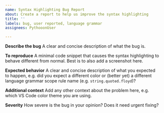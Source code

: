 ```yaml
---
name: Syntax Highlighting Bug Report
about: Create a report to help us improve the syntax highlighting
title: ''
labels: bug, user reported, language grammar
assignees: PythooonUser

---
```


**Describe the bug**
A clear and concise description of what the bug is.

**To reproduce**
A minimal code snippet that causes the syntax highlighting to behave different from normal. Best is to also add a screenshot here.

**Expected behavior**
A clear and concise description of what you expected to happen, e.g. did you expect a different color or (better yet) a different language grammar scope rule name (e.g. `string.quoted.floyd`)?

**Additional context**
Add any other context about the problem here, e.g. which VS Code color theme you are using.

**Severity**
How severe is the bug in your opinion? Does it need urgent fixing?
